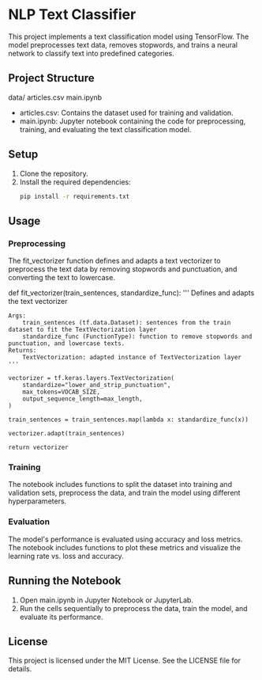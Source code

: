 # NLP Text Classifier

This project implements a text classification model using TensorFlow. The model preprocesses text data, removes stopwords, and trains a neural network to classify text into predefined categories.

## Project Structure


data/
    articles.csv
main.ipynb


- articles.csv: Contains the dataset used for training and validation.
- main.ipynb: Jupyter notebook containing the code for preprocessing, training, and evaluating the text classification model.

## Setup

1. Clone the repository.
2. Install the required dependencies:
    ```sh
    pip install -r requirements.txt
    ```

## Usage

### Preprocessing

The fit_vectorizer function defines and adapts a text vectorizer to preprocess the text data by removing stopwords and punctuation, and converting the text to lowercase.


def fit_vectorizer(train_sentences, standardize_func):
    '''
    Defines and adapts the text vectorizer

    Args:
        train_sentences (tf.data.Dataset): sentences from the train dataset to fit the TextVectorization layer
        standardize_func (FunctionType): function to remove stopwords and punctuation, and lowercase texts.
    Returns:
        TextVectorization: adapted instance of TextVectorization layer
    '''
    
    vectorizer = tf.keras.layers.TextVectorization( 
        standardize="lower_and_strip_punctuation",
        max_tokens=VOCAB_SIZE,
        output_sequence_length=max_length,
    ) 
    
    train_sentences = train_sentences.map(lambda x: standardize_func(x))
    
    vectorizer.adapt(train_sentences)
    
    return vectorizer


### Training

The notebook includes functions to split the dataset into training and validation sets, preprocess the data, and train the model using different hyperparameters.

### Evaluation

The model's performance is evaluated using accuracy and loss metrics. The notebook includes functions to plot these metrics and visualize the learning rate vs. loss and accuracy.

## Running the Notebook

1. Open main.ipynb in Jupyter Notebook or JupyterLab.
2. Run the cells sequentially to preprocess the data, train the model, and evaluate its performance.

 ## License

This project is licensed under the MIT License. See the LICENSE file for details.

